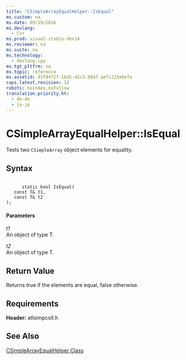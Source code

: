 ```yaml
---
title: "CSimpleArrayEqualHelper::IsEqual"
ms.custom: na
ms.date: 09/19/2016
ms.devlang: 
  - C++
ms.prod: visual-studio-dev14
ms.reviewer: na
ms.suite: na
ms.technology: 
  - devlang-cpp
ms.tgt_pltfrm: na
ms.topic: reference
ms.assetid: d1f44f2f-1bd5-42c3-8047-aefc225e6efe
caps.latest.revision: 12
robots: noindex,nofollow
translation.priority.ht: 
  - de-de
  - ja-jp
---
```

# CSimpleArrayEqualHelper::IsEqual
Tests two `CSimpleArray` object elements for equality.  
  
## Syntax  
  
```  
  
      static bool IsEqual(  
   const T& t1,  
   const T& t2   
);  
```  
  
#### Parameters  
 *t1*  
 An object of type T.  
  
 *t2*  
 An object of type T.  
  
## Return Value  
 Returns true if the elements are equal, false otherwise.  
  
## Requirements  
 **Header:** atlsimpcoll.h  
  
## See Also  
 [CSimpleArrayEqualHelper Class](../vs140/CSimpleArrayEqualHelper-Class.md)